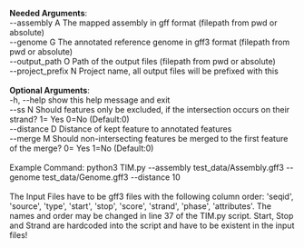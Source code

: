 **Needed Arguments**:<br />
  --assembly A        The mapped assembly in gff format (filepath from pwd or absolute)<br />
  --genome G          The annotated reference genome in gff3 format (filepath from pwd or absolute)<br />
  --output_path O     Path of the output files (filepath from pwd or absolute)<br />
  --project_prefix N  Project name, all output files will be prefixed with this<br />
<br />
**Optional Arguments**:<br />
  -h, --help          show this help message and exit<br />
  --ss N              Should features only be excluded, if the intersection occurs on their strand? 1= Yes 0=No (Default:0)<br />
  --distance D        Distance of kept feature to annotated features<br />
  --merge M           Should non-intersecting features be merged to the first feature of the merge? 0= Yes 1=No (Default:0)<br />
<br />
Example Command: python3 TIM.py --assembly test_data/Assembly.gff3 --genome test_data/Genome.gff3 --distance 10<br />
<br />
The Input Files have to be gff3 files with the following column order: 'seqid', 'source', 'type', 'start', 'stop', 'score', 'strand', 'phase', 'attributes'. The names and order may be changed in line 37 of the TIM.py script. Start, Stop and Strand are hardcoded into the script and have to be existent in the input files!
